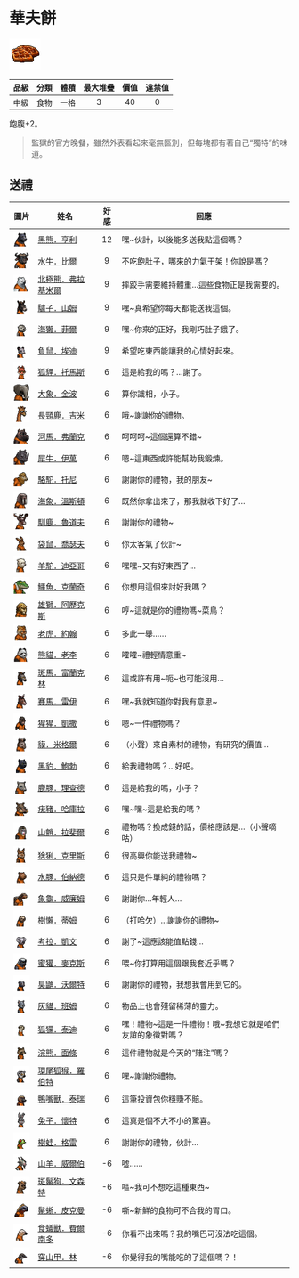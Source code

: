 # 華夫餅

![img](images/item_pic_HFB.png)

|品級|分類|體積|最大堆疊|價值|違禁值|
|:--:|:--:|:--:|:--:|:--:|:--:|
|中級|食物|一格|3|40|0|

飽腹+2。

> 監獄的官方晚餐，雖然外表看起來毫無區別，但每塊都有著自己“獨特”的味道。

## 送禮

|圖片|姓名|好感|回應|
|:--:|--|:--:|--|
|![img](images/BlackBear.png)|[黑熊．亨利](黑熊．亨利.md)|12|嘿\~伙計，以後能多送我點這個嗎？|
|![img](images/AfricanBuffalo.png)|[水牛．比爾](水牛．比爾.md)|9|不吃飽肚子，哪來的力氣干架！你說是嗎？|
|![img](images/PolarBear.png)|[北極熊．弗拉基米爾](北極熊．弗拉基米爾.md)|9|摔跤手需要維持體重…這些食物正是我需要的。|
|![img](images/donkey.png)|[驢子．山姆](驢子．山姆.md)|9|嘿\~真希望你每天都能送我這個。|
|![img](images/SeaOtter.png)|[海獺．菲爾](海獺．菲爾.md)|9|嘿\~你來的正好，我剛巧肚子餓了。|
|![img](images/Possum.png)|[負鼠．埃迪](負鼠．埃迪.md)|9|希望吃東西能讓我的心情好起來。|
|![img](images/fox.png)|[狐貍．托馬斯](狐貍．托馬斯.md)|6|這是給我的嗎？…謝了。|
|![img](images/elephant.png)|[大象．金波](大象．金波.md)|6|算你識相，小子。|
|![img](images/giraffe.png)|[長頸鹿．吉米](長頸鹿．吉米.md)|6|哦\~謝謝你的禮物。|
|![img](images/hippopotamus.png)|[河馬．弗蘭克](河馬．弗蘭克.md)|6|呵呵呵\~這個還算不錯\~|
|![img](images/rhinoceros.png)|[犀牛．伊萬](犀牛．伊萬.md)|6|嗯\~這東西或許能幫助我鍛煉。|
|![img](images/camel.png)|[駱駝．托尼](駱駝．托尼.md)|6|謝謝你的禮物，我的朋友\~|
|![img](images/walrus.png)|[海象．溫斯頓](海象．溫斯頓.md)|6|既然你拿出來了，那我就收下好了…|
|![img](images/reindeer.png)|[馴鹿．魯道夫](馴鹿．魯道夫.md)|6|謝謝你的禮物\~|
|![img](images/kangaroo.png)|[袋鼠．喬瑟夫](袋鼠．喬瑟夫.md)|6|你太客氣了伙計\~|
|![img](images/Alpaca.png)|[羊駝．迪亞哥](羊駝．迪亞哥.md)|6|嘿嘿\~又有好東西了…|
|![img](images/crocodile.png)|[鱷魚．克蘭奇](鱷魚．克蘭奇.md)|6|你想用這個來討好我嗎？|
|![img](images/lion.png)|[雄獅．阿歷克斯](雄獅．阿歷克斯.md)|6|哼\~這就是你的禮物嗎\~菜鳥？|
|![img](images/tiger.png)|[老虎．約翰](老虎．約翰.md)|6|多此一舉……|
|![img](images/panda.png)|[熊貓．老李](熊貓．老李.md)|6|嚯嚯\~禮輕情意重\~|
|![img](images/zebra.png)|[斑馬．富蘭克林](斑馬．富蘭克林.md)|6|這或許有用\~呃\~也可能沒用…|
|![img](images/horse.png)|[賽馬．雷伊](賽馬．雷伊.md)|6|嘿\~我就知道你對我有意思\~|
|![img](images/chimpanzee.png)|[猩猩．凱撒](猩猩．凱撒.md)|6|嗯\~一件禮物嗎？|
|![img](images/tapir.png)|[貘．米格爾](貘．米格爾.md)|6|（小聲）來自素材的禮物，有研究的價值…|
|![img](images/BlackPanther.png)|[黑豹．鮑勃](黑豹．鮑勃.md)|6|給我禮物嗎？…好吧。|
|![img](images/DeerDolphin.png)|[鹿豚．理查德](鹿豚．理查德.md)|6|這是給我的嗎，小子？|
|![img](images/Warthog.png)|[疣豬．哈庫拉](疣豬．哈庫拉.md)|6|嘿\~嘿\~這是給我的嗎？|
|![img](images/Mandrill.png)|[山魈．拉斐爾](山魈．拉斐爾.md)|6|禮物嗎？換成錢的話，價格應該是…（小聲嘀咕）|
|![img](images/Lynx.png)|[猞猁．克里斯](猞猁．克里斯.md)|6|很高興你能送我禮物\~|
|![img](images/Capybara.png)|[水豚．伯納德](水豚．伯納德.md)|6|這只是件單純的禮物嗎？|
|![img](images/Tortoise.png)|[象龜．威廉姆](象龜．威廉姆.md)|6|謝謝你…年輕人…|
|![img](images/sloth.png)|[樹懶．蒂姆](樹懶．蒂姆.md)|6|（打哈欠）…謝謝你的禮物\~|
|![img](images/Koala.png)|[考拉．凱文](考拉．凱文.md)|6|謝了\~這應該能值點錢…|
|![img](images/HoneyBadger.png)|[蜜獾．麥克斯](蜜獾．麥克斯.md)|6|喂\~你打算用這個跟我套近乎嗎？|
|![img](images/skunk.png)|[臭鼬．沃爾特](臭鼬．沃爾特.md)|6|謝謝你的禮物，我想我會用到它的。|
|![img](images/cat.png)|[灰貓．班姆](灰貓．班姆.md)|6|物品上也會殘留稀薄的靈力。|
|![img](images/meerkat.png)|[狐獴．泰迪](狐獴．泰迪.md)|6|嘿！禮物\~這是一件禮物！哦\~我想它就是咱們友誼的象徵對嗎？|
|![img](images/Raccoon.png)|[浣熊．面條](浣熊．面條.md)|6|這件禮物就是今天的“賭注”嗎？|
|![img](images/RingTailedLemur.png)|[環尾狐猴．羅伯特](環尾狐猴．羅伯特.md)|6|嘿\~謝謝你禮物。|
|![img](images/platypus.png)|[鴨嘴獸．泰瑞](鴨嘴獸．泰瑞.md)|6|這筆投資包你穩賺不賠。|
|![img](images/rabbit.png)|[兔子．懷特](兔子．懷特.md)|6|這真是個不大不小的驚喜。|
|![img](images/Treefrog.png)|[樹蛙．格雷](樹蛙．格雷.md)|6|謝謝你的禮物，伙計…|
|![img](images/goat.png)|[山羊．威爾伯](山羊．威爾伯.md)|-6|噓……|
|![img](images/SpottedHyaena.png)|[斑鬣狗．文森特](斑鬣狗．文森特.md)|-6|嘔\~我可不想吃這種東西\~|
|![img](images/MarineIguana.png)|[鬣蜥．皮克曼](鬣蜥．皮克曼.md)|-6|嘶\~新鮮的食物可不合我的胃口。|
|![img](images/Anteater.png)|[食蟻獸．費爾南多](食蟻獸．費爾南多.md)|-6|你看不出來嗎？我的嘴巴可沒法吃這個。|
|![img](images/pangolin.png)|[穿山甲．林](穿山甲．林.md)|-6|你覺得我的嘴能吃的了這個嗎？！|

